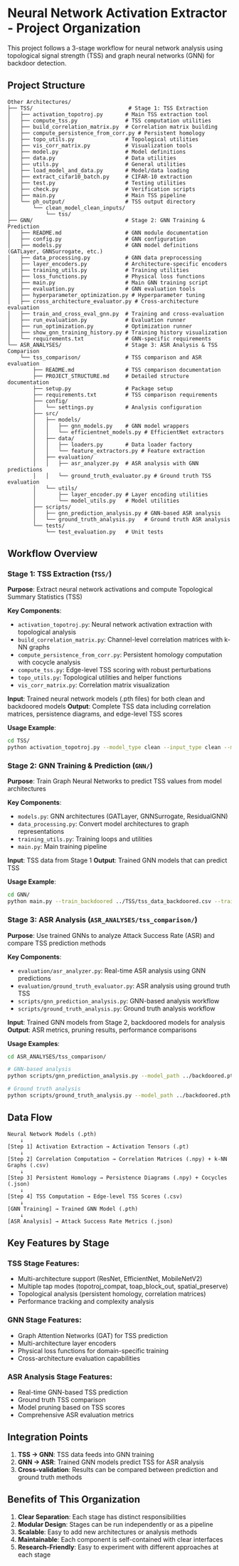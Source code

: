 # Neural Network Activation Extractor - Project Organization

This project follows a 3-stage workflow for neural network analysis using topological signal strength (TSS) and graph neural networks (GNN) for backdoor detection.

## Project Structure

```
Other Architectures/
├── TSS/                              # Stage 1: TSS Extraction
│   ├── activation_topotroj.py       # Main TSS extraction tool
│   ├── compute_tss.py               # TSS computation utilities
│   ├── build_correlation_matrix.py  # Correlation matrix building
│   ├── compute_persistence_from_corr.py # Persistent homology
│   ├── topo_utils.py                # Topological utilities
│   ├── vis_corr_matrix.py           # Visualization tools
│   ├── model.py                     # Model definitions
│   ├── data.py                      # Data utilities
│   ├── utils.py                     # General utilities
│   ├── load_model_and_data.py       # Model/data loading
│   ├── extract_cifar10_batch.py     # CIFAR-10 extraction
│   ├── test.py                      # Testing utilities
│   ├── check.py                     # Verification scripts
│   ├── main.py                      # Main TSS pipeline
│   └── ph_output/                   # TSS output directory
│       └── clean_model_clean_inputs/
│           └── tss/
├── GNN/                             # Stage 2: GNN Training & Prediction
│   ├── README.md                    # GNN module documentation
│   ├── config.py                    # GNN configuration
│   ├── models.py                    # GNN model definitions (GATLayer, GNNSurrogate, etc.)
│   ├── data_processing.py           # GNN data preprocessing
│   ├── layer_encoders.py            # Architecture-specific encoders
│   ├── training_utils.py            # Training utilities
│   ├── loss_functions.py            # Physical loss functions
│   ├── main.py                      # Main GNN training script
│   ├── evaluation.py                # GNN evaluation tools
│   ├── hyperparameter_optimization.py # Hyperparameter tuning
│   ├── cross_architecture_evaluator.py # Cross-architecture evaluation
│   ├── train_and_cross_eval_gnn.py  # Training and cross-evaluation
│   ├── run_evaluation.py            # Evaluation runner
│   ├── run_optimization.py          # Optimization runner
│   ├── show_gnn_training_history.py # Training history visualization
│   └── requirements.txt             # GNN-specific requirements
└── ASR_ANALYSES/                    # Stage 3: ASR Analysis & TSS Comparison
    └── tss_comparison/              # TSS comparison and ASR evaluation
        ├── README.md                # TSS comparison documentation
        ├── PROJECT_STRUCTURE.md     # Detailed structure documentation
        ├── setup.py                 # Package setup
        ├── requirements.txt         # TSS comparison requirements
        ├── config/
        │   └── settings.py          # Analysis configuration
        ├── src/
        │   ├── models/
        │   │   ├── gnn_models.py    # GNN model wrappers
        │   │   └── efficientnet_models.py # EfficientNet extractors
        │   ├── data/
        │   │   ├── loaders.py       # Data loader factory
        │   │   └── feature_extractors.py # Feature extraction
        │   ├── evaluation/
        │   │   ├── asr_analyzer.py  # ASR analysis with GNN predictions
        │   │   └── ground_truth_evaluator.py # Ground truth TSS evaluation
        │   └── utils/
        │       ├── layer_encoder.py # Layer encoding utilities
        │       └── model_utils.py   # Model utilities
        ├── scripts/
        │   ├── gnn_prediction_analysis.py # GNN-based ASR analysis
        │   └── ground_truth_analysis.py   # Ground truth ASR analysis
        └── tests/
            └── test_evaluation.py   # Unit tests
```

## Workflow Overview

### Stage 1: TSS Extraction (`TSS/`)
**Purpose**: Extract neural network activations and compute Topological Summary Statistics (TSS)

**Key Components**:
- `activation_topotroj.py`: Neural network activation extraction with topological analysis
- `build_correlation_matrix.py`: Channel-level correlation matrices with k-NN graphs
- `compute_persistence_from_corr.py`: Persistent homology computation with cocycle analysis
- `compute_tss.py`: Edge-level TSS scoring with robust perturbations
- `topo_utils.py`: Topological utilities and helper functions
- `vis_corr_matrix.py`: Correlation matrix visualization

**Input**: Trained neural network models (.pth files) for both clean and backdoored models
**Output**: Complete TSS data including correlation matrices, persistence diagrams, and edge-level TSS scores

**Usage Example**:
```bash
cd TSS/
python activation_topotroj.py --model_type clean --input_type clean --model_path ./models/model.pth --run_topology
```

### Stage 2: GNN Training & Prediction (`GNN/`)
**Purpose**: Train Graph Neural Networks to predict TSS values from model architectures

**Key Components**:
- `models.py`: GNN architectures (GATLayer, GNNSurrogate, ResidualGNN)
- `data_processing.py`: Convert model architectures to graph representations
- `training_utils.py`: Training loops and utilities
- `main.py`: Main training pipeline

**Input**: TSS data from Stage 1
**Output**: Trained GNN models that can predict TSS

**Usage Example**:
```bash
cd GNN/
python main.py --train_backdoored ../TSS/tss_data_backdoored.csv --train_clean ../TSS/tss_data_clean.csv
```

### Stage 3: ASR Analysis (`ASR_ANALYSES/tss_comparison/`)
**Purpose**: Use trained GNNs to analyze Attack Success Rate (ASR) and compare TSS prediction methods

**Key Components**:
- `evaluation/asr_analyzer.py`: Real-time ASR analysis using GNN predictions
- `evaluation/ground_truth_evaluator.py`: ASR analysis using ground truth TSS
- `scripts/gnn_prediction_analysis.py`: GNN-based analysis workflow
- `scripts/ground_truth_analysis.py`: Ground truth analysis workflow

**Input**: Trained GNN models from Stage 2, backdoored models for analysis
**Output**: ASR metrics, pruning results, performance comparisons

**Usage Examples**:
```bash
cd ASR_ANALYSES/tss_comparison/

# GNN-based analysis
python scripts/gnn_prediction_analysis.py --model_path ../backdoored.pth --gnn_path ../gnn_model.pth

# Ground truth analysis  
python scripts/ground_truth_analysis.py --model_path ../backdoored.pth --tss_data ../tss_data.csv
```

## Data Flow

```
Neural Network Models (.pth)
    ↓
[Step 1] Activation Extraction → Activation Tensors (.pt)
    ↓
[Step 2] Correlation Computation → Correlation Matrices (.npy) + k-NN Graphs (.csv)
    ↓  
[Step 3] Persistent Homology → Persistence Diagrams (.npy) + Cocycles (.json)
    ↓
[Step 4] TSS Computation → Edge-level TSS Scores (.csv)
    ↓
[GNN Training] → Trained GNN Model (.pth)
    ↓
[ASR Analysis] → Attack Success Rate Metrics (.json)
```

## Key Features by Stage

### TSS Stage Features:
- Multi-architecture support (ResNet, EfficientNet, MobileNetV2)
- Multiple tap modes (topotroj_compat, toap_block_out, spatial_preserve)
- Topological analysis (persistent homology, correlation matrices)
- Performance tracking and complexity analysis

### GNN Stage Features:
- Graph Attention Networks (GAT) for TSS prediction
- Multi-architecture layer encoders
- Physical loss functions for domain-specific training
- Cross-architecture evaluation capabilities

### ASR Analysis Stage Features:
- Real-time GNN-based TSS prediction
- Ground truth TSS comparison
- Model pruning based on TSS scores
- Comprehensive ASR evaluation metrics

## Integration Points

1. **TSS → GNN**: TSS data feeds into GNN training
2. **GNN → ASR**: Trained GNN models predict TSS for ASR analysis
3. **Cross-validation**: Results can be compared between prediction and ground truth methods

## Benefits of This Organization

1. **Clear Separation**: Each stage has distinct responsibilities
2. **Modular Design**: Stages can be run independently or as a pipeline
3. **Scalable**: Easy to add new architectures or analysis methods
4. **Maintainable**: Each component is self-contained with clear interfaces
5. **Research-Friendly**: Easy to experiment with different approaches at each stage
